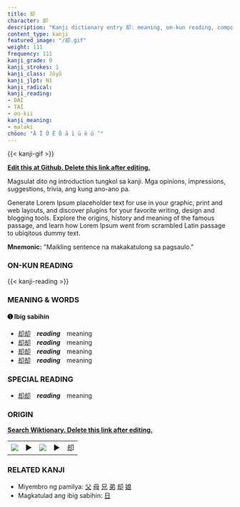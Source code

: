 ```yaml
---
title: 却
character: 却
description: "Kanji dictionary entry 却: meaning, on-kun reading, compounds, origin, related kanji"
content_type: kanji
featured_image: "/却.gif"
weight: 111
frequency: 111
kanji_grade: 0
kanji_strokes: 1
kanji_class: Jōyō
kanji_jlpt: N1
kanji_radical: 
kanji_reading: 
- DAI
- TAI
- oo-kii
kanji_meaning:
- malaki
chōon: "Ā Ī Ū Ē Ō ā ī ū ē ō ’"
---
```

[//]: # (Don't edit the line below. Kanji animated GIF code is automatically generated.)
{{< kanji-gif >}}

[//]: # (Edit below this line.)

**[Edit this at Github. Delete this link after editing.](https://github.com/tim0g/tim/tree/main/content/kanji/却/index.md)**

Magsulat dito ng introduction tungkol sa kanji. Mga opinions, impressions, suggestions, trivia, ang kung ano-ano pa.

Generate Lorem Ipsum placeholder text for use in your graphic, print and web layouts, and discover plugins for your favorite writing, design and blogging tools. Explore the origins, history and meaning of the famous passage, and learn how Lorem Ipsum went from scrambled Latin passage to ubiqitous dummy text.
 
**Mnemonic:** "Maikling sentence na makakatulong sa pagsaulo."

### ON-KUN READING

[//]: # (Don't edit the line below. ON-KUN READING code is automatically generated.)
{{< kanji-reading >}}

### MEANING & WORDS

#### ➊ **Ibig sabihin**
  - [却](../却)[却](../却)　***reading***　meaning
  - [却](../却)[却](../却)　***reading***　meaning
  - [却](../却)[却](../却)　***reading***　meaning
  - [却](../却)[却](../却)　***reading***　meaning

### SPECIAL READING
  - [却](../却)[却](../却)　***reading***　meaning

### ORIGIN

**[Search Wiktionary. Delete this link after editing.](https://wiktionary.org/wiki/却)**
<table class="kanji-table"><tr><td>
<img src="60px-却-bronze.svg.png">
</td><td>▶</td><td>
<img src="60px-却-oracle.svg.png">
</td><td>▶</td>
<td class="kanji-origin">却</td>
</tr></table>

### RELATED KANJI
- Miyembro ng pamilya: [父](../父) [母](../母) [兄](../兄) [弟](../弟) [却](../却) [娘](../娘)
- Magkatulad ang ibig sabihin: [日](../日)
